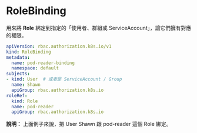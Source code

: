 # RoleBinding

用來將 **Role** 綁定到指定的「使用者、群組或 ServiceAccount」，讓它們擁有對應的權限。

```yaml
apiVersion: rbac.authorization.k8s.io/v1
kind: RoleBinding
metadata:
  name: pod-reader-binding
  namespace: default
subjects:
- kind: User  # 或者是 ServiceAccount / Group
  name: Shawn
  apiGroup: rbac.authorization.k8s.io
roleRef:
  kind: Role
  name: pod-reader
  apiGroup: rbac.authorization.k8s.io
```

**說明：** 上面例子來說，把 User Shawn 跟 pod-reader 這個 Role 綁定。

